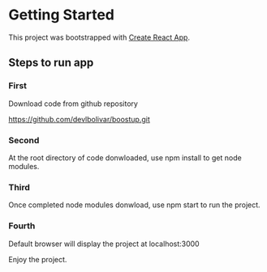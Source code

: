 # Getting Started 

This project was bootstrapped with [Create React App](https://github.com/facebook/create-react-app).

## Steps to run app

### First
Download code from github repository 

https://github.com/devlbolivar/boostup.git

### Second
At the root directory of code donwloaded, use npm install to get node modules. 

### Third
Once completed node modules donwload, use npm start to run the project. 

### Fourth
Default browser will display the project at localhost:3000 

Enjoy the project. 
